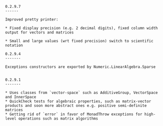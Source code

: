 
	0.2.9.7
	------

	Improved pretty printer:

	* Fixed display precision (e.g. 2 decimal digits), fixed column width output for vectors and matrices
	
	* Small and large values (wrt fixed precision) switch to scientific notation
	
	0.2.9.4
	-------

	Exceptions constructors are exported by Numeric.LinearAlgebra.Sparse


	0.2.9.1
	-------

	* Uses classes from `vector-space` such as AdditiveGroup, VectorSpace and InnerSpace
	* QuickCheck tests for algebraic properties, such as matrix-vector products and soon more abstract ones e.g. positive semi-definite matrices
	* Getting rid of `error` in favor of MonadThrow exceptions for high-level operations such as matrix algorithms
